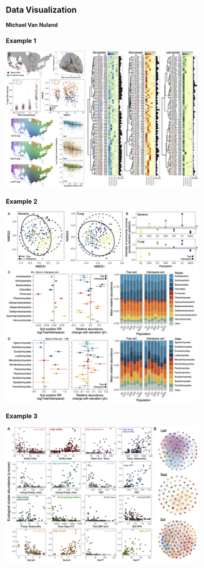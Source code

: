## Data Visualization
**Michael Van Nuland**

### Example 1
<p align="center"><img src="images/Dataviz2.png?" alt="drawing" width="1000"/></p>

### Example 2
<p align="center"><img src="images/Dataviz1.png?" alt="drawing" width="1000"/></p>

### Example 3
<p align="center"><img src="images/Dataviz3.png?" alt="drawing" width="1000"/></p>

